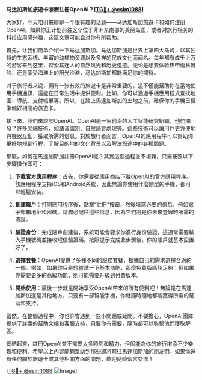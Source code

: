 **马达加斯加旅遊卡怎麽註冊OpenAI？[[TG💪+ @esim1088](https://t.me/s/esim1088)]**

大家好，今天咱们来聊聊一个很有趣的话题——马达加斯加旅遊卡和如何注册OpenAI。如果你正计划前往这个位于非洲东南部的美丽岛国，或者对旅行相关的科技应用感兴趣，这篇文章可能会对你有所帮助。

首先，让我们简单介绍一下马达加斯加。马达加斯加是世界上第四大岛屿，以其独特的生态系统、丰富的动植物资源以及多样的民族文化而闻名。每年都有成千上万的游客来到这里，探索其迷人的自然风光和历史遗迹。无论是想要体验热带雨林冒险，还是享受海滩上的阳光沙滩，马达加斯加都能满足你的期待。

对于旅行者来说，拥有一张有效的旅遊卡是非常重要的。這不僅能幫助你在當地使用手機通訊，還能在日常生活中提供便利。比如，你可以通過手機應用程式查找地圖、導航、支付帳單等。所以，在踏上馬達加斯加的土地之前，確保你的手機已經準備好相關的旅遊卡。

接下來，我們來談談OpenAI。OpenAI是一家前沿的人工智能研究組織，他們開發了許多尖端技術，如語音識別、自然語言處理等。這些技術可以讓用戶更方便地與機器互動，獲取所需的信息。對於旅行者而言，OpenAI的應用程序可以幫助你更好地規劃行程、了解目的地的文化背景以及解決旅途中的各種問題。

那麼，如何在馬達加斯加註冊OpenAI呢？其實這個過程並不複雜，只需按照以下步驟操作即可：

1. **下載官方應用程序**：首先，你需要從應用商店下載OpenAI的官方應用程序。該應用程序支持iOS和Android系統，因此無論你使用什麼類型的手機，都可以輕鬆安裝。

2. **創建賬戶**：打開應用程序後，點擊“註冊”按鈕，然後填寫必要的信息，例如電子郵箱地址和密碼。請務必記住這些信息，因為它們將是你未來登錄時所需的憑證。

3. **驗證身份**：完成賬戶創建後，系統可能會要求你進行身份驗證。這通常需要輸入手機號碼並接收短信驗證碼。按照提示完成此步驟後，你的賬戶就基本設置好了。

4. **選擇套餐**：OpenAI提供了多種不同的服務套餐，根據自己的需求選擇合適的一個。例如，如果你只是想嘗試一下基本功能，那麼免費版應該足夠；但如果你需要更多的高級功能，則可能需要升級到付費版本。

5. **開始使用**：最後一步就是開始享受OpenAI帶來的所有便利吧！無論是在馬達加斯加還是其他地方，只要有一部智能手機，你就隨時隨地都能獲得所需的幫助和支持。

當然，在整個過程中，你也許會遇到一些小問題或疑問。不要擔心，OpenAI團隊提供了詳盡的幫助文檔和客服支持，只要你有需要，隨時都可以聯繫他們獲取解答。

總結起來，註冊OpenAI並不需要太多時間和精力，但卻能為你的旅行增添不少樂趣和便利。希望以上內容能夠幫助到那些即將前往馬達加斯加的朋友們。如果你還有任何關於旅遊卡或其他相關方面的問題，歡迎隨時留言交流！

[[TG💪+ @esim1088](https://t.me/s/esim1088) ![Image](https://i.postimg.cc/4NQfJmqS/Snipaste-2025-05-13-00-14-12.png)]